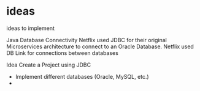 # ideas
ideas to implement


Java Database Connectivity
  Netflix used JDBC for their original Microservices architecture to connect to an Oracle Database. Netflix used DB Link for connections between databases
  
  
 Idea
 Create a Project using JDBC 
  - Implement different databases (Oracle, MySQL, etc.)
  - 
